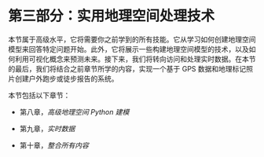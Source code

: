 # 第三部分：实用地理空间处理技术

本节属于高级水平，它将需要你之前学到的所有技能。它从学习如何创建地理空间模型来回答特定问题开始。此外，它将展示一些构建地理空间模型的技术，以及如何利用可视化概念来预测未来。接下来，我们将转向访问和处理实时数据。在本节的最后，我们将结合之前章节所学的内容，实现一个基于 GPS 数据和地理标记照片创建户外跑步或徒步报告的系统。

本节包括以下章节：

+   第八章，*高级地理空间 Python 建模*

+   第九章，*实时数据*

+   第十章，*整合所有内容*
